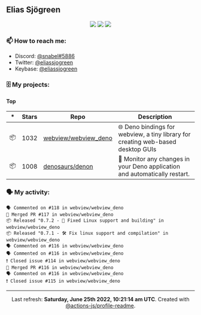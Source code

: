 ## Elias Sjögreen

<p align="center">
  <img src="https://img.shields.io/badge/🎂-dec. 2003-success" />
  <img src="https://img.shields.io/badge/🌎-Stockholm-informational" />
  <img src="https://img.shields.io/badge/👦-He/Him-informational" />
</p>

### 📫 How to reach me:

- Discord: [@snabel#5886](https://discord.com/users/267978757799673866)
- Twitter: [@eliassjogreen](https://twitter.com/eliassjogreen)
- Keybase: [@eliassjogreen](https://keybase.io/eliassjogreen)

### 🗄 My projects:

#### Top
|*|Stars|Repo|Description|
|---|---|---|---|
| 📦 | 1032 | [webview/webview_deno](https://github.com/webview/webview_deno) | 🌐 Deno bindings for webview, a tiny library for creating web-based desktop GUIs |
| 📦 | 1008 | [denosaurs/denon](https://github.com/denosaurs/denon) | 👀 Monitor any changes in your Deno application and automatically restart. |

### 🗣 My activity:

```
🗣 Commented on #118 in webview/webview_deno
🎉 Merged PR #117 in webview/webview_deno
📦 Released "0.7.2 - 🐧 Fixed Linux support and building" in webview/webview_deno
📦 Released "0.7.1 - 🛠️ Fix linux support and compilation" in webview/webview_deno
🗣 Commented on #116 in webview/webview_deno
🗣 Commented on #116 in webview/webview_deno
❗️ Closed issue #114 in webview/webview_deno
🎉 Merged PR #116 in webview/webview_deno
🗣 Commented on #116 in webview/webview_deno
❗️ Closed issue #115 in webview/webview_deno
```

------------
<p align="center">Last refresh: <b>Saturday, June 25th 2022, 10:21:14 am UTC</b>. Created with <a href=https://github.com/marketplace/actions/profile-readme>@actions-js/profile-readme</a>.</p>

